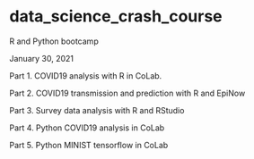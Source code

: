 # data_science_crash_course
R and Python bootcamp 

January 30, 2021

Part 1. COVID19 analysis with R in CoLab. 

Part 2. COVID19 transmission and prediction with R and EpiNow

Part 3. Survey data analysis with R and RStudio

Part 4. Python COVID19 analysis in CoLab

Part 5. Python MINIST tensorflow in CoLab


